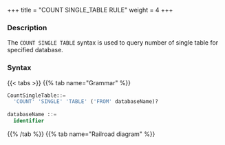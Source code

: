 +++
title = "COUNT SINGLE_TABLE RULE"
weight = 4
+++

### Description

The `COUNT SINGLE TABLE` syntax is used to query number of single table for specified database.

### Syntax

{{< tabs >}}
{{% tab name="Grammar" %}}
```sql
CountSingleTable::=
  'COUNT' 'SINGLE' 'TABLE' ('FROM' databaseName)?
  
databaseName ::=
  identifier
```
{{% /tab %}}
{{% tab name="Railroad diagram" %}}
<iframe frameborder="0" name="diagram" id="diagram" width="100%" height="100%"></iframe>
{{% /tab %}}
{{< /tabs >}}

### Supplement

- When `databaseName` is not specified, the default is the currently used `DATABASE`. If `DATABASE` is not used, `No database selected` will be prompted.

### Return Value Description

| Column     | Description                                         |
|------------|-----------------------------------------------------|
| database   | The database name where the single table is located |
| count      | The count of single table                           |

### Example

- Query the number of single rules for specified database.

```sql
COUNT SINGLE TABLE
``` 

```sql
mysql> COUNT SINGLE TABLE;
+----------+--------+
| database | count  |
+----------+--------+
| ds       | 2      |
+----------+--------+
1 row in set (0.02 sec)
```

### Reserved word

`COUNT`, `SINGLE`, `TABLE`, `FROM`

### Related links

- [Reserved word](/en/user-manual/shardingsphere-proxy/distsql/syntax/reserved-word/)

